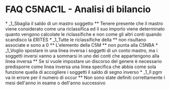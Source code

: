 # FAQ C5NAC1L - Analisi di bilancio
 \* _1_Sbaglia il saldo di un mastro soggetto
 \*\* Tenere presente che il mastro viene considerato come una riclassifica ed il suo importo viene determinato quanto vengono calcolate le riclassifiche e non come gli altri conti quando scandisco la £RITES
 \* _1_Tutte le riclassifiche della \*\* non risultano associate e sono a 0
 \*\* L'elemento della C5M \*\* non punta alla C5NBA
 \* _1_Voglio spostare in una linea inversa i soggetti di un conto mastro, ma i soggetti inversi vanno a sommarsi in uno dei conti che appartengono alla linea inversa
 \*\* Se si vuole impostare un discorso del genere è necessario predisporre come linea inversa una linea specifica che abbia come sola funzione quella di accogliere i soggetti il saldo di segno inverso
 \* _1_Il pgm va in errore per il numero di occur
 \*\* Non sono state definiti correttamente i mesi dell'anno in esame o dell'anno successivo
